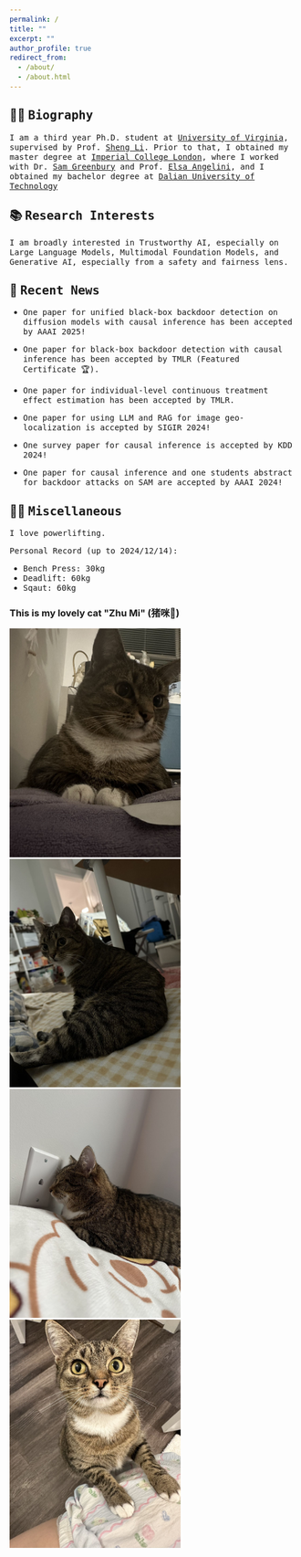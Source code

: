 ```yaml
---
permalink: /
title: ""
excerpt: ""
author_profile: true
redirect_from: 
  - /about/
  - /about.html
---
```

## 🧑‍💻 <span style="font-family: 'Monaco', 'Consolas', 'Lucida Console', monospace;">Biography</span>
<span style="font-family: 'Monaco', 'Consolas', 'Lucida Console', monospace; font-size: 14px;"> I am a third year Ph.D. student at [University of Virginia](https://www.virginia.edu/), supervised by Prof. [Sheng Li](https://sheng-li.org/). Prior to that, I obtained my master degree at [Imperial College London](https://www.imperial.ac.uk/), where I worked with Dr. [Sam Greenbury](https://www.turing.ac.uk/people/research-engineering/sam-greenbury) and Prof. [Elsa Angelini](https://profiles.imperial.ac.uk/e.angelini), and I obtained my bachelor degree at [Dalian University of Technology](http://en.dlut.edu.cn/) </span>


## 📚 <span style="font-family: 'Monaco', 'Consolas', 'Lucida Console', monospace;">Research Interests</span>
<span style="font-family: 'Monaco', 'Consolas', 'Lucida Console', monospace; font-size: 14px;">I am broadly interested in Trustworthy AI, especially on Large Language Models, Multimodal Foundation Models, and Generative AI, especially from a safety and fairness lens.</span>

## 📢 <span style="font-family: 'Monaco', 'Consolas', 'Lucida Console', monospace;">Recent News</span>

- <span style="font-family: 'Monaco', 'Consolas', 'Lucida Console', monospace; font-size: 14px;">One paper for unified black-box backdoor detection on diffusion models with causal inference has been accepted by AAAI 2025!</span>

- <span style="font-family: 'Monaco', 'Consolas', 'Lucida Console', monospace; font-size: 14px;">One paper for black-box backdoor detection with causal inference has been accepted by TMLR (Featured Certificate 🏆).</span>

- <span style="font-family: 'Monaco', 'Consolas', 'Lucida Console', monospace; font-size: 14px;">One paper for individual-level continuous treatment effect estimation has been accepted by TMLR.</span>

- <span style="font-family: 'Monaco', 'Consolas', 'Lucida Console', monospace; font-size: 14px;">One paper for using LLM and RAG for image geo-localization is accepted by SIGIR 2024!</span>

- <span style="font-family: 'Monaco', 'Consolas', 'Lucida Console', monospace; font-size: 14px;">One survey paper for causal inference is accepted by KDD 2024!</span>

- <span style="font-family: 'Monaco', 'Consolas', 'Lucida Console', monospace; font-size: 14px;">One paper for causal inference and one students abstract for backdoor attacks on SAM are accepted by AAAI 2024!</span>



## 🏋️‍♂️ <span style="font-family: 'Monaco', 'Consolas', 'Lucida Console', monospace;">Miscellaneous</span>

<span style="font-family: 'Monaco', 'Consolas', 'Lucida Console', monospace; font-size: 14px;">I love powerlifting.</span>

<span style="font-family: 'Monaco', 'Consolas', 'Lucida Console', monospace; font-size: 14px;">Personal Record (up to 2024/12/14):</span>
- <span style="font-family: 'Monaco', 'Consolas', 'Lucida Console', monospace; font-size: 14px;">Bench Press: 30kg</span>
- <span style="font-family: 'Monaco', 'Consolas', 'Lucida Console', monospace; font-size: 14px;">Deadlift: 60kg</span>
- <span style="font-family: 'Monaco', 'Consolas', 'Lucida Console', monospace; font-size: 14px;">Sqaut: 60kg</span>

### This is my lovely cat "Zhu Mi" (猪咪🐖)

<img src="/images/zhumi_1.jpg" alt="Cat Image 1" style="width:300px;">
<img src="/images/zhumi_2.jpg" alt="Cat Image 2" style="width:300px;">
<img src="/images/zhumi_3.jpg" alt="Cat Image 3" style="width:300px;">
<img src="/images/zhumi_4.jpg" alt="Cat Image 4" style="width:300px;">



<center>
<div style="width: 300px; height: 200px; overflow: hidden;">
  <script type="text/javascript" id="clustrmaps" src="//clustrmaps.com/map_v2.js?d=Gz1j2vKggXc1-o601Nubl8KmvHSYgs-fkHdc54GH88g&cl=ffffff&w=a"></script>
</div>
</center>

